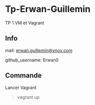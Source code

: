 # Tp-Erwan-Guillemin
TP 1 VM et Vagrant

## Info
mail: erwan.guillemin@ynov.com

github_username: Erwan0


## Commande

Lancer Vagrant

>vagrant up
